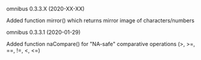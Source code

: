 omnibus 0.3.3.X (2020-XX-XX)

Added function mirror() which returns mirror image of characters/numbers

omnibus 0.3.3.1 (2020-01-29)

Added function naCompare() for "NA-safe" comparative operations (>, >=, ==, !=, <, <=)
